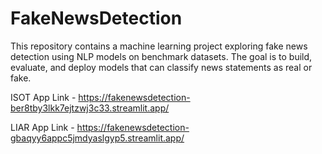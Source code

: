 # FakeNewsDetection
This repository contains a machine learning project exploring fake news detection using NLP models on benchmark datasets. The goal is to build, evaluate, and deploy models that can classify news statements as real or fake.

ISOT App Link - https://fakenewsdetection-ber8tby3lkk7ejtzwj3c33.streamlit.app/

LIAR App Link - https://fakenewsdetection-gbaqyy6appc5jmdyaslgyp5.streamlit.app/
